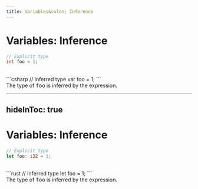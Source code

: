 ```yaml
---
title: Variables&colon; Inference
---
```


# Variables: Inference <MarkerCSharp />

```csharp
// Explicit type
int foo = 1;
```

<div v-click>
<br />
```csharp
// Inferred type
var foo = 1;
```

<br />
<span class="text-gray-500">The type of <code style="font-size: 1.0em !important;">foo</code> is inferred by the expression.</span><br />
</div>

---
hideInToc: true
---

# Variables: Inference <MarkerRust />

```rust
// Explicit type
let foo: i32 = 1;
```

<div v-click>
<br />
```rust
// Inferred type
let foo = 1;
```

<br />
<span class="text-gray-500">The type of <code style="font-size: 1.0em !important;">foo</code> is inferred by the expression.</span><br />
</div>